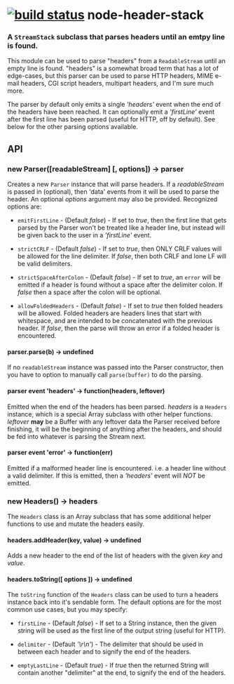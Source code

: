[![build status](https://secure.travis-ci.org/TooTallNate/node-header-stack.png)](http://travis-ci.org/TooTallNate/node-header-stack)
node-header-stack
=================
### A `StreamStack` subclass that parses headers until an emtpy line is found.


This module can be used to parse "headers" from a `ReadableStream` until an empty
line is found. "headers" is a somewhat broad term that has a lot of edge-cases,
but this parser can be used to parse HTTP headers, MIME e-mail headers, CGI script
headers, multipart headers, and I'm sure much more.

The parser by default only emits a single _'headers'_ event when the end of the
headers have been reached. It can optionally emit a _'firstLine'_ event after the
first line has been parsed (useful for HTTP, off by default). See below for the
other parsing options available.


API
---

### new Parser([readableStream] [, options]) -> parser

Creates a new `Parser` instance that will parse headers. If a _readableStream_ is passed
in (optional), then 'data' events from it will be used to parse the header. An
optional _options_ argument may also be provided. Recognized options are:

  - `emitFirstLine` - (Default _false_) - If set to _true_, then the first line
       that gets parsed by the Parser won't be treated like a header line, but
       instead will be given back to the user in a _'firstLine'_ event.

  - `strictCRLF` - (Default _false_) - If set to _true_, then ONLY CRLF values
       will be allowed for the line delimiter. If _false_, then both CRLF and
       lone LF will be valid delimiters.

  - `strictSpaceAfterColon` - (Default _false_) - If set to _true_, an `error`
       will be emitted if a header is found without a space after the delimiter
       colon. If _false_ then a space after the colon will be optional.

  - `allowFoldedHeaders` - (Default _false_) - If set to _true_ then folded headers
       will be allowed. Folded headers are headers lines that start with whitespace,
       and are intended to be concatenated with the previous header. If _false_, then
       the parse will throw an error if a folded header is encountered.


#### parser.parse(b) -> undefined

If no `readableStream` instance was passed into the Parser constructor, then you
have to option to manually call `parse(buffer)` to do the parsing.


#### parser event 'headers' -> function(headers, leftover)

Emitted when the end of the headers has been parsed. _headers_ is a `Headers` instance,
which is a special Array subclass with other helper functions. _leftover_ __may__ be
a Buffer with any leftover data the Parser received before finishing, it will be the
beginning of anything after the headers, and should be fed into whatever is parsing
the Stream next.


#### parser event 'error' -> function(err)

Emitted if a malformed header line is encountered. i.e. a header line without a
valid delimiter. If this is emitted, then a _'headers'_ event will _NOT_ be emitted.


### new Headers() -> headers

The `Headers` class is an Array subclass that has some additional helper functions
to use and mutate the headers easily.


#### headers.addHeader(key, value) -> undefined

Adds a new header to the end of the list of headers with the given _key_ and _value_.


#### headers.toString([ options ]) -> undefined

The `toString` function of the `Headers` class can be used to turn a headers instance
back into it's sendable form. The default options are for the most common use cases,
but you may specify:

  - `firstLine` - (Default _false_) - If set to a String instance, then the given string
       will be used as the first line of the output string (useful for HTTP).

  - `delimiter` - (Default _'\\r\\n'_) - The delimiter that should be used in between
       each header and to signify the end of the headers.

  - `emptyLastLine` - (Default _true_) - If _true_ then the returned String will contain
       another "delimiter" at the end, to signify the end of the headers.



[Node]: http://nodejs.org
